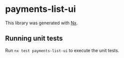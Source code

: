 # payments-list-ui

This library was generated with [Nx](https://nx.dev).

## Running unit tests

Run `nx test payments-list-ui` to execute the unit tests.
